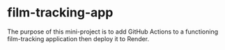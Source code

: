 # film-tracking-app
The purpose of this mini-project is to add GitHub Actions to a functioning film-tracking application then deploy it to Render. 
